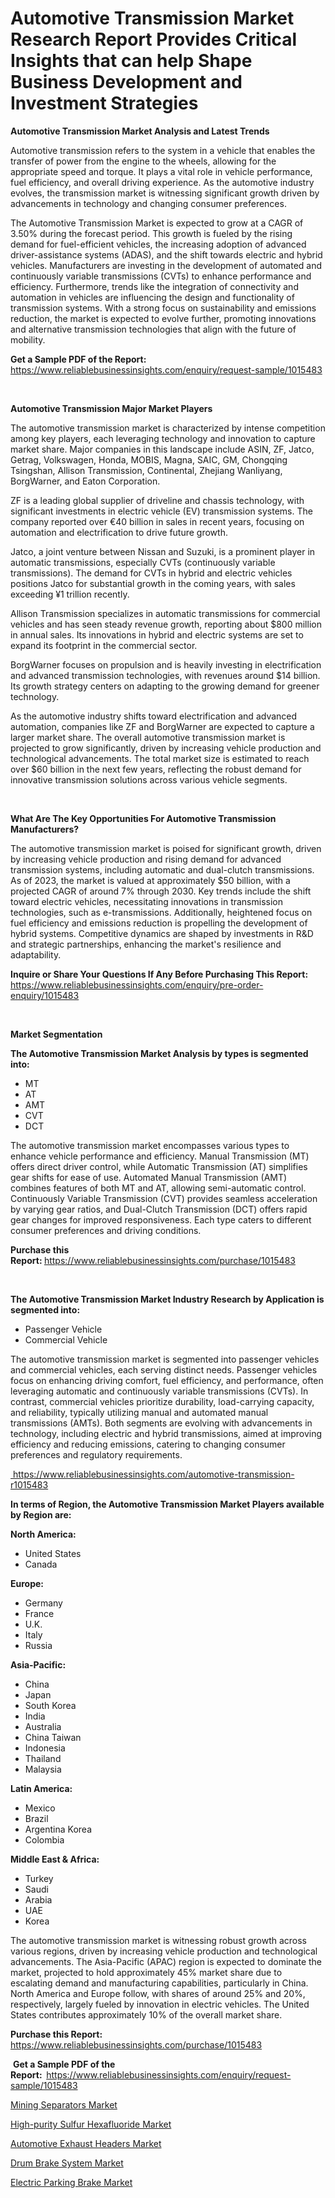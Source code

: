 <p><h1>Automotive Transmission Market Research Report Provides Critical Insights that can help Shape Business Development and Investment Strategies</h1></p><p><strong>Automotive Transmission Market Analysis and Latest Trends</strong></p>
<p><p>Automotive transmission refers to the system in a vehicle that enables the transfer of power from the engine to the wheels, allowing for the appropriate speed and torque. It plays a vital role in vehicle performance, fuel efficiency, and overall driving experience. As the automotive industry evolves, the transmission market is witnessing significant growth driven by advancements in technology and changing consumer preferences.</p><p>The Automotive Transmission Market is expected to grow at a CAGR of 3.50% during the forecast period. This growth is fueled by the rising demand for fuel-efficient vehicles, the increasing adoption of advanced driver-assistance systems (ADAS), and the shift towards electric and hybrid vehicles. Manufacturers are investing in the development of automated and continuously variable transmissions (CVTs) to enhance performance and efficiency. Furthermore, trends like the integration of connectivity and automation in vehicles are influencing the design and functionality of transmission systems. With a strong focus on sustainability and emissions reduction, the market is expected to evolve further, promoting innovations and alternative transmission technologies that align with the future of mobility.</p></p>
<p><strong>Get a Sample PDF of the Report:&nbsp;</strong> <a href="https://www.reliablebusinessinsights.com/enquiry/request-sample/1015483?utm_campaign=1138&utm_medium=2&utm_source=Github&utm_content=ia&utm_term=01112024&utm_id=automotive-transmission">https://www.reliablebusinessinsights.com/enquiry/request-sample/1015483</a></p>
<p>&nbsp;</p>
<p><strong>Automotive Transmission Major Market Players</strong></p>
<p><p>The automotive transmission market is characterized by intense competition among key players, each leveraging technology and innovation to capture market share. Major companies in this landscape include ASIN, ZF, Jatco, Getrag, Volkswagen, Honda, MOBIS, Magna, SAIC, GM, Chongqing Tsingshan, Allison Transmission, Continental, Zhejiang Wanliyang, BorgWarner, and Eaton Corporation.</p><p>ZF is a leading global supplier of driveline and chassis technology, with significant investments in electric vehicle (EV) transmission systems. The company reported over €40 billion in sales in recent years, focusing on automation and electrification to drive future growth.</p><p>Jatco, a joint venture between Nissan and Suzuki, is a prominent player in automatic transmissions, especially CVTs (continuously variable transmissions). The demand for CVTs in hybrid and electric vehicles positions Jatco for substantial growth in the coming years, with sales exceeding ¥1 trillion recently.</p><p>Allison Transmission specializes in automatic transmissions for commercial vehicles and has seen steady revenue growth, reporting about $800 million in annual sales. Its innovations in hybrid and electric systems are set to expand its footprint in the commercial sector.</p><p>BorgWarner focuses on propulsion and is heavily investing in electrification and advanced transmission technologies, with revenues around $14 billion. Its growth strategy centers on adapting to the growing demand for greener technology.</p><p>As the automotive industry shifts toward electrification and advanced automation, companies like ZF and BorgWarner are expected to capture a larger market share. The overall automotive transmission market is projected to grow significantly, driven by increasing vehicle production and technological advancements. The total market size is estimated to reach over $60 billion in the next few years, reflecting the robust demand for innovative transmission solutions across various vehicle segments.</p></p>
<p>&nbsp;</p>
<p><strong>What Are The Key Opportunities For Automotive Transmission Manufacturers?</strong></p>
<p><p>The automotive transmission market is poised for significant growth, driven by increasing vehicle production and rising demand for advanced transmission systems, including automatic and dual-clutch transmissions. As of 2023, the market is valued at approximately $50 billion, with a projected CAGR of around 7% through 2030. Key trends include the shift toward electric vehicles, necessitating innovations in transmission technologies, such as e-transmissions. Additionally, heightened focus on fuel efficiency and emissions reduction is propelling the development of hybrid systems. Competitive dynamics are shaped by investments in R&D and strategic partnerships, enhancing the market's resilience and adaptability.</p></p>
<p><strong>Inquire or Share Your Questions If Any Before Purchasing This Report:</strong> <a href="https://www.reliablebusinessinsights.com/enquiry/pre-order-enquiry/1015483?utm_campaign=1138&utm_medium=2&utm_source=Github&utm_content=ia&utm_term=01112024&utm_id=automotive-transmission">https://www.reliablebusinessinsights.com/enquiry/pre-order-enquiry/1015483</a></p>
<p>&nbsp;</p>
<p><strong>Market Segmentation</strong></p>
<p><strong>The Automotive Transmission Market Analysis by types is segmented into:</strong></p>
<p><ul><li>MT</li><li>AT</li><li>AMT</li><li>CVT</li><li>DCT</li></ul></p>
<p><p>The automotive transmission market encompasses various types to enhance vehicle performance and efficiency. Manual Transmission (MT) offers direct driver control, while Automatic Transmission (AT) simplifies gear shifts for ease of use. Automated Manual Transmission (AMT) combines features of both MT and AT, allowing semi-automatic control. Continuously Variable Transmission (CVT) provides seamless acceleration by varying gear ratios, and Dual-Clutch Transmission (DCT) offers rapid gear changes for improved responsiveness. Each type caters to different consumer preferences and driving conditions.</p></p>
<p><strong>Purchase this Report:&nbsp;</strong><a href="https://www.reliablebusinessinsights.com/purchase/1015483?utm_campaign=1138&utm_medium=2&utm_source=Github&utm_content=ia&utm_term=01112024&utm_id=automotive-transmission">https://www.reliablebusinessinsights.com/purchase/1015483</a></p>
<p>&nbsp;</p>
<p><strong>The Automotive Transmission Market Industry Research by Application is segmented into:</strong></p>
<p><ul><li>Passenger Vehicle</li><li>Commercial Vehicle</li></ul></p>
<p><p>The automotive transmission market is segmented into passenger vehicles and commercial vehicles, each serving distinct needs. Passenger vehicles focus on enhancing driving comfort, fuel efficiency, and performance, often leveraging automatic and continuously variable transmissions (CVTs). In contrast, commercial vehicles prioritize durability, load-carrying capacity, and reliability, typically utilizing manual and automated manual transmissions (AMTs). Both segments are evolving with advancements in technology, including electric and hybrid transmissions, aimed at improving efficiency and reducing emissions, catering to changing consumer preferences and regulatory requirements.</p></p>
<p><a href="https://www.reliablebusinessinsights.com/automotive-transmission-r1015483?utm_campaign=1138&utm_medium=2&utm_source=Github&utm_content=ia&utm_term=01112024&utm_id=automotive-transmission">&nbsp;https://www.reliablebusinessinsights.com/automotive-transmission-r1015483</a></p>
<p><strong>In terms of Region, the Automotive Transmission Market Players available by Region are:</strong></p>
<p>
    <p> <strong> North America: </strong>
        <ul>
            <li>United States</li>
            <li>Canada</li>
        </ul>
        </p> 
    <p> <strong> Europe: </strong>
        <ul>
            <li>Germany</li>
            <li>France</li>
            <li>U.K.</li>
            <li>Italy</li>
            <li>Russia</li>
        </ul>
        </p> 
    <p> <strong> Asia-Pacific: </strong>
        <ul>
            <li>China</li>
            <li>Japan</li>
            <li>South Korea</li>
            <li>India</li>
            <li>Australia</li>
            <li>China Taiwan</li>
            <li>Indonesia</li>
            <li>Thailand</li>
            <li>Malaysia</li>
        </ul>
        </p> 
    <p> <strong> Latin America: </strong>
        <ul>
            <li>Mexico</li>
            <li>Brazil</li>
            <li>Argentina Korea</li>
            <li>Colombia</li>
        </ul>
        </p> 
    <p> <strong> Middle East & Africa: </strong>
        <ul>
            <li>Turkey</li>
            <li>Saudi</li>
            <li>Arabia</li>
            <li>UAE</li>
            <li>Korea</li>
        </ul>
    </p>
    </p>
<p><p>The automotive transmission market is witnessing robust growth across various regions, driven by increasing vehicle production and technological advancements. The Asia-Pacific (APAC) region is expected to dominate the market, projected to hold approximately 45% market share due to escalating demand and manufacturing capabilities, particularly in China. North America and Europe follow, with shares of around 25% and 20%, respectively, largely fueled by innovation in electric vehicles. The United States contributes approximately 10% of the overall market share.</p></p>
<p><strong>Purchase this Report: </strong><a href="https://www.reliablebusinessinsights.com/purchase/1015483?utm_campaign=1138&utm_medium=2&utm_source=Github&utm_content=ia&utm_term=01112024&utm_id=automotive-transmission">https://www.reliablebusinessinsights.com/purchase/1015483</a></p>
<p>&nbsp;<strong>Get a Sample PDF of the Report:&nbsp;&nbsp;</strong><a href="https://www.reliablebusinessinsights.com/enquiry/request-sample/1015483?utm_campaign=1138&utm_medium=2&utm_source=Github&utm_content=ia&utm_term=01112024&utm_id=automotive-transmission">https://www.reliablebusinessinsights.com/enquiry/request-sample/1015483</a></p>
<p><strong></strong></p>
<p><p><a href="https://issuu.com/reportprime-2/docs/mining-separators-market-size-2030._f254057b32e86a?utm_campaign=1138&utm_medium=2&utm_source=Github&utm_content=ia&utm_term=01112024&utm_id=automotive-transmission">Mining Separators Market</a></p><p><a href="https://www.linkedin.com/pulse/surfing-high-purity-sulfur-hexafluoride-wave-riding-market-currents-6tzdc?utm_campaign=1138&utm_medium=2&utm_source=Github&utm_content=ia&utm_term=01112024&utm_id=automotive-transmission">High-purity Sulfur Hexafluoride Market</a></p><p><a href="https://www.linkedin.com/pulse/market-dynamics-future-trends-global-automotive-exhaust-qisuc?utm_campaign=1138&utm_medium=2&utm_source=Github&utm_content=ia&utm_term=01112024&utm_id=automotive-transmission">Automotive Exhaust Headers Market</a></p><p><a href="https://github.com/mynearvphamillwd7/Market-Research-Report-List-1/blob/main/drum-brake-system-market.md?utm_campaign=1138&utm_medium=2&utm_source=Github&utm_content=ia&utm_term=01112024&utm_id=automotive-transmission">Drum Brake System Market</a></p><p><a href="https://github.com/khloet8sawender/Market-Research-Report-List-1/blob/main/electric-parking-brake-market.md?utm_campaign=1138&utm_medium=2&utm_source=Github&utm_content=ia&utm_term=01112024&utm_id=automotive-transmission">Electric Parking Brake Market</a></p></p>